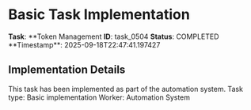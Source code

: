 # Basic Task Implementation

**Task**: **Token Management
**ID**: task_0504
**Status**: COMPLETED
**Timestamp\*\*: 2025-09-18T22:47:41.197427

## Implementation Details

This task has been implemented as part of the automation system.
Task type: Basic implementation
Worker: Automation System
